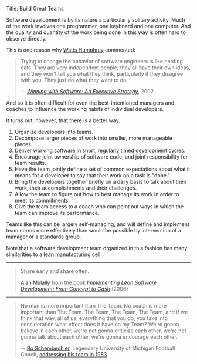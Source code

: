 Title: Build Great Teams

Software development is by its nature a particularly solitary activity. Much of the work involves one programmer, one keyboard and one computer. And the quality and quantity of the work being done in this way is often hard to observe directly.

This is one reason why [Watts Humphrey][wh] commented:

> Trying to change the behavior of software engineers is like herding cats. They are very independent people; they all have their own ideas, and they won't tell you what they think, particularly if they disagree with you. They just do what they want to do.
>
> -- <cite>[Winning with Software: An Executive Strategy][humphrey-2001]</cite>, 2002

And so it is often difficult for even the best-intentioned managers and coaches to influence the working habits of individual developers.

It turns out, however, that there is a better way.

1. Organize developers into teams.
2. Decompose larger pieces of work into smaller, more manageable pieces.
3. Deliver working software in short, regularly timed development cycles.
4. Encourage joint ownership of software code, and joint responsibility for team results.
5. Have the team jointly define a set of common expectations about what it means for a developer to say that their work on a task is "done."
6. Bring the developers together briefly on a daily basis to talk about their work, their accomplishments and their challenges.
7. Allow the team to figure out how to best manage its work in order to meet its commitments.
8. Give the team access to a coach who can point out ways in which the team can improve its performance.

Teams like this can be largely self-managing, and will define and implement team norms more effectively than would be possible by intervention of a manager or a standards group.

Note that a software development team organized in this fashion has many similarities to a [lean manufacturing cell][cell].

----

<blockquote>
<p>Share early and share often.</p>
<footer><a href="http://en.wikipedia.org/wiki/Alan_Mulally">Alan Mulally</a> from the book <cite><a href="bibliography.html#poppendieck-2006">Implementing Lean Software Development: From Concept to Cash</a></cite> (2006)</footer>
</blockquote>

----

> No man is more important than The Team. No coach is more important than The Team. The Team, The Team, The Team, and if we think that way, all of us, everything that you do, you take into consideration what effect does it have on my Team? We're gonna believe in each other, we're not gonna criticize each other, we're not gonna talk about each other, we're gonna encourage each other.
>
> -- [Bo Schembechler][bo], Legendary University of Michigan Football Coach, [addressing his team in 1983][schembechler-1983]

[0]: http://en.wikipedia.org/wiki/Alan_Mulally
[bo]: https://en.wikipedia.org/wiki/Bo_Schembechler
[cell]: https://en.wikipedia.org/wiki/Cellular_manufacturing
[wh]:   https://en.wikipedia.org/wiki/Watts_Humphrey

[humphrey-2001]: bibliography.html#humphrey-2001
[poppendieck-2006]: bibliography.html#poppendieck-2006
[schembechler-1983]: bibliography.html#schembechler-1983
